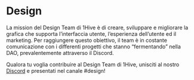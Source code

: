 # Design

La mission del Design Team di 1Hive è di creare, sviluppare e migliorare la grafica che supporta l’interfaccia utente, l’esperienza dell’utente ed il marketing. Per raggiungere questo obiettivo, il team è in costante comunicazione con i differenti progetti che stanno “fermentando” nella DAO, prevalentemente attraverso il Discord.

Qualora tu voglia contribuire al Design Team di 1Hive, unisciti al nostro[ Discord](https://discord.gg/hRTKAMts) e presentati nel canale \#design!

